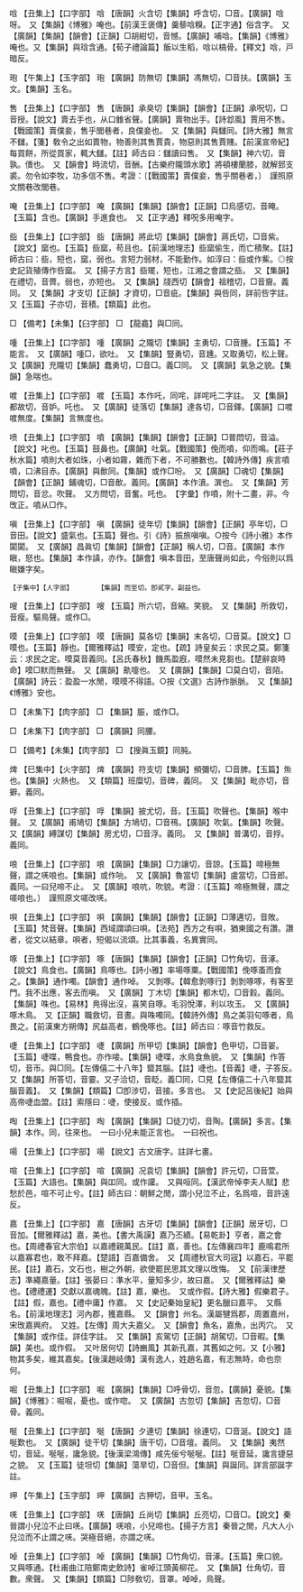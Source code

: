 <!-- { "loadSidebar": true } -->
唅	【丑集上】【口字部】	唅	【唐韻】火含切【集韻】呼含切，□音。【廣韻】唅呀。　又【集韻】《博雅》唵也。【前漢王褒傳】羹藜唅糗。【正字通】俗含字。　又【廣韻】【集韻】【韻會】【正韻】□胡紺切，音憾。【廣韻】哺唅。【集韻】《博雅》唵也。又【集韻】與琀含通。【荀子禮論篇】飯以生稻，唅以槁骨。【釋文】唅，戸暗反。

玸	【午集上】【玉字部】	玸	【廣韻】防無切【集韻】馮無切，□音扶。【廣韻】玉文。【集韻】玉名。

售	【丑集上】【口字部】	售	【唐韻】承臭切【集韻】【韻會】【正韻】承呪切，□音授。【說文】賣去手也，从口雔省聲。【廣韻】賣物出手。【詩邶風】賈用不售。【戰國策】賣僕妾，售乎閭巷者，良僕妾也。　又【集韻】與讎同。【詩大雅】無言不讎。【箋】敎令之出如賣物，物善則其售賈貴，物惡則其售賈賤。【前漢宣帝紀】每買餅，所從買家，輒大讎。【註】師古曰：讎讀曰售。　又【集韻】神六切，音孰。儥也。　又【韻會】時流切，音酬。【古樂府隴頭水歌】將頓樓蘭膝，就解郅支裘。勿令如李牧，功多信不售。考證：〔【戰國策】賣僕妾，售乎關巷者，〕　謹照原文關巷改閭巷。 

唵	【丑集上】【口字部】	唵	【廣韻】【集韻】【韻會】【正韻】□烏感切，音晻。【玉篇】含也。【廣韻】手進食也。　又【正字通】釋呪多用唵字。

啙	【丑集上】【口字部】	啙	【唐韻】將此切【集韻】【韻會】蔣氏切，□音紫。【說文】窳也。【玉篇】啙窳，苟且也。【前漢地理志】啙窳偷生，而亡積聚。【註】師古曰：啙，短也，窳，弱也。言短力弱材，不能勤作。如淳曰：啙或作鮆。◎按史記貨殖傳作呰窳。　又【揚子方言】啙矲，短也，江湘之會謂之啙。　又【集韻】在禮切，音薺。弱也，亦短也。　又【集韻】牋西切【韻會】祖稽切，□音齎。義同。　又【集韻】才支切【正韻】才資切，□音疵。【集韻】與呰同，詳前呰字註。　又【玉篇】子亦切，音積。【類篇】此也。

□	【備考】【未集】【臼字部】	□	【龍龕】與□同。

喠	【丑集上】【口字部】	喠	【廣韻】之隴切【集韻】主勇切，□音腫。【玉篇】不能言。　又【廣韻】喠□，欲吐。　又【集韻】豎勇切，音尰。又取勇切，松上聲。又【廣韻】充隴切【集韻】蠢勇切，□音□。義□同。　又【廣韻】氣急之貌。【集韻】急喘也。

喥	【丑集上】【口字部】	喥	【玉篇】本作吒，同咤，詳咤吒二字註。　又【集韻】都故切，音妒。吒也。　又【廣韻】徒落切【集韻】達各切，□音鐸。【廣韻】口喥喥無度。【集韻】言無度也。

喷	【丑集上】【口字部】	噴	【廣韻】【集韻】【韻會】【正韻】□普悶切，音溢。【說文】叱也。【玉篇】鼓鼻也。【廣韻】吐氣。【戰國策】俛而噴，仰而鳴。【莊子秋水篇】噴則大者如珠，小者如霧，雜而下者，不可勝數也。【韓詩外傳】疾言噴噴，口沸目赤。【廣韻】與歕同。【集韻】或作□吩。　又【廣韻】□魂切【集韻】【韻會】【正韻】鋪魂切，□音歕。義同。【廣韻】本作濆。潠也。　又【集韻】芳問切，音忿。吹聲。　又方問切，音奮。吒也。　【字彙】作噴，附十二畫，非。今攺正。噴从□作。

嗔	【丑集上】【口字部】	嗔	【廣韻】徒年切【集韻】【韻會】【正韻】亭年切，□音田。【說文】盛氣也。【玉篇】聲也。引《詩》振旅嗔嗔。○按今《詩小雅》本作闐闐。　又【廣韻】昌眞切【集韻】【韻會】【正韻】稱人切，□音。【廣韻】本作瞋，怒也。【集韻】本作謓，亦作。【韻會】嗔本音田，至唐聲尚如此，今俗則以爲瞋嫌字矣。

	【子集中】【人字部】		【集韻】而至切。卽貳字。副益也。

嗖	【丑集上】【口字部】	嗖	【玉篇】所六切，音縮。笑貌。　又【集韻】所救切，音瘦。驅鳥聲。或作□。

嗼	【丑集上】【口字部】	嗼	【唐韻】莫各切【集韻】末各切，□音莫。【說文】□嗼也。【玉篇】靜也。【爾雅釋詁】嗼安，定也。【疏】詩皇矣云：求民之莫。鄭箋云：求民之定。嗼莫音義同。【呂氏春秋】饑馬盈廐，嗼然未見芻也。【楚辭哀時命】嗼□默而無聲。　又【廣韻】鼽嚏也。　又【廣韻】【集韻】□莫白切，音陌。【廣韻】詩云：盈盈一水閒，嗼嗼不得語。○按《文選》古詩作脈脈。　又【集韻】《博雅》安也。

□	【未集下】【肉字部】	□	【集韻】脤，或作□。

□	【未集下】【肉字部】	□	【廣韻】同腰。

□	【備考】【未集】【肉字部】	□	【搜眞玉鏡】同肫。

焷	【巳集中】【火字部】	焷	【廣韻】符支切【集韻】頻彌切，□音脾。【玉篇】缹也。【集韻】火熱也。　又【類篇】班糜切，音碑，義同。　又【集韻】毗亦切，音擗。義同。

哹	【丑集上】【口字部】	哹	【集韻】披尤切，音。【玉篇】吹聲也。【集韻】喉中聲。　又【廣韻】甫鳩切【集韻】方鳩切，□音鴀。【廣韻】吹氣。【集韻】吹聲。　又【廣韻】縛謀切【集韻】房尤切，□音浮。義同。　又【集韻】普溝切，音捊。義同。

哴	【丑集上】【口字部】	哴	【廣韻】【集韻】□力讓切，音諒。【玉篇】啼極無聲，謂之唴哴也。【集韻】或作喨。　又【廣韻】魯當切【集韻】盧當切，□音郎。義同。一曰兒啼不止。　又【廣韻】哴吭，吹貌。考證：〔【玉篇】啼極無聲，謂之嗟哴也。〕　謹照原文嗟改唴。 

唄	【丑集上】【口字部】	唄	【廣韻】【集韻】【韻會】【正韻】□薄邁切，音敗。【玉篇】梵音聲。【集韻】西域謂頌曰唄。【法苑】西方之有唄，猶東國之有讚。讚者，從文以結章。唄者，短偈以流頌。比其事義，名異實同。

啄	【丑集上】【口字部】	啄	【唐韻】【集韻】【韻會】【正韻】□竹角切，音涿。【說文】鳥食也。【廣韻】鳥啄也。【詩小雅】率場啄粟。【戰國策】俛啄蚉而食之。【集韻】通作噣。【韻會】通作啅。　又剝啄。【韓愈剝啄行】剝剝啄啄，有客至門。我不出應，客去而嗔。　又【廣韻】丁木切【集韻】都木切，□音豰。義同。【集韻】咮也。【易林】鳧得出沒，喜笑自啄。毛羽悅澤，利以攻玉。　又【廣韻】啄木鳥。　又【正韻】職救切，音晝。與咮噣同。【韓詩外傳】鳥之美羽句啄者，鳥畏之。【前漢東方朔傳】尻益高者，鶴俛啄也。【註】師古曰：啄音竹救反。

啑	【丑集上】【口字部】	啑	【廣韻】所甲切【集韻】【韻會】色甲切，□音翣。【玉篇】啑喋，鴨食也。亦作唼。【集韻】啑喋，水鳥食魚貌。　又【集韻】作答切，音帀。與□同。【左傳僖二十八年】盬其腦。【註】啑也。【音義】啑，子答反。　又【集韻】所答切，音霎。又子洽切，音眨。義□同，□見【左傳僖二十八年盬其腦音義】。　又【集韻】【類篇】□卽涉切，音接。多言也。　又【史記呂後紀】始與高帝啑血盟。【註】索隱曰：啑，使接反。或作插。

啕	【丑集上】【口字部】	啕	【廣韻】【集韻】□徒刀切，音陶。【廣韻】多言。【集韻】本作。同，往來也。　一曰小兒未能正言也。　一曰祝也。

啺	【丑集上】【口字部】	啺	【說文】古文唐字。註詳七畫。

喧	【丑集上】【口字部】	喧	【廣韻】况袁切【集韻】【韻會】許元切，□音萱。【玉篇】大語也。【集韻】與吅同。或作讙。　又與咺同。【漢武帝悼李夫人賦】悲愁於邑，喧不可止兮。【註】師古曰：朝鮮之閒，謂小兒泣不止，名爲喧，音許遠反。

嘉	【丑集上】【口字部】	嘉	【唐韻】古牙切【集韻】【韻會】【正韻】居牙切，□音加。【爾雅釋詁】嘉，美也。【書大禹謨】嘉乃丕績。【易乾卦】亨者，嘉之會也。【周禮春官大宗伯】以嘉禮親萬民。【註】嘉，善也。【左傳襄四年】鹿鳴君所以嘉寡君也，敢不拜嘉。【楚語】百嘉備舍。　又【周禮秋官大司宼】以嘉石，平罷民。【註】嘉石，文石也，樹之外朝，欲使罷民思其文理以攺悔。　又【前漢律歷志】準繩嘉量。【註】張晏曰：準水平，量知多少，故曰嘉。　又【爾雅釋詁】樂也。【禮禮運】交獻以嘉魂魄。【註】嘉，樂也。　又或作假。【詩大雅】假樂君子。【註】假，嘉也。【禮中庸】作嘉。　又【史記秦始皇紀】更名臘曰嘉平。　又縣名。【前漢地理志】河內郡，獲嘉縣。　又【韻會】州名。漢屬犍爲郡，周置嘉州，宋攺嘉興府。　又姓。【左傳】周大夫嘉父。　又【韻會】魚名，嘉魚，出丙穴。　又【集韻】或作佳。詳佳字註。　又【集韻】亥駕切【正韻】胡駕切，□音暇。【集韻】美也。或作假。　又叶居何切【詩豳風】其新孔嘉，其舊如之何。又【小雅】物其多矣，維其嘉矣。【後漢趙岐傳】漢有逸人，姓趙名嘉，有志無時，命也奈何。

啒	【丑集上】【口字部】	啒	【廣韻】【集韻】□呼骨切，音忽。【廣韻】憂貌。【集韻】《博雅》：啒啒，憂也。或作唿。　又【廣韻】古忽切【集韻】吉忽切，□音骨。義同。

唌	【丑集上】【口字部】	唌	【唐韻】夕連切【集韻】徐連切，□音涎。【說文】語唌歎也。　又【廣韻】徒干切【集韻】唐干切，□音壇。義同。　又【集韻】夷然切，音延。唌唌，讒急貌。【後漢梁鴻傳】咸先佞兮唌唌。【註】唌音延，讒言捷惡之貌。　又【玉篇】徒坦切【集韻】蕩旱切，□音但。【集韻】與誕同。詳言部誕字註。

玾	【午集上】【玉字部】	玾	【廣韻】古狎切，音甲。玉名。

唴	【丑集上】【口字部】	唴	【唐韻】丘尚切【集韻】丘亮切，□音□。【說文】秦晉謂小兒泣不止曰唴。【廣韻】唴哴，小兒啼也。【揚子方言】秦晉之閒，凡大人小兒泣而不止謂之唴。哭極音絕，亦謂之唴。

啅	【丑集上】【口字部】	啅	【廣韻】【集韻】□竹角切，音涿。【玉篇】衆口貌。　又與啄通。【杜甫曲江陪鄭南史飲詩】雀啅江頭黃柳花。　又【集韻】仕角切，音數。衆聲。　又【集韻】【類篇】□陟敎切，音罩。啅啅，鳥聲。

